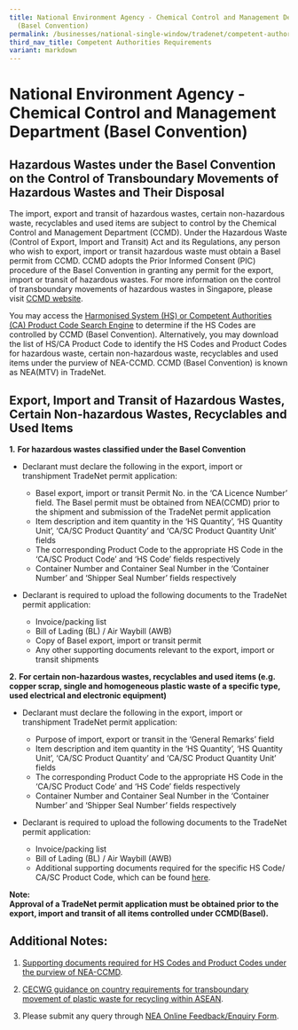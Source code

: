 ```yaml
---
title: National Environment Agency - Chemical Control and Management Department
  (Basel Convention)
permalink: /businesses/national-single-window/tradenet/competent-authorities-requirements/basel-convention/
third_nav_title: Competent Authorities Requirements
variant: markdown
---
```

# National Environment Agency - Chemical Control and Management Department (Basel Convention)

## Hazardous Wastes under the Basel Convention on the Control of Transboundary Movements of Hazardous Wastes and Their Disposal

The import, export and transit of hazardous wastes, certain non-hazardous waste, recyclables and used items are subject to control by the Chemical Control and Management Department (CCMD). Under the Hazardous Waste (Control of Export, Import and Transit) Act and its Regulations, any person who wish to export, import or transit hazardous waste must obtain a Basel permit from CCMD. CCMD adopts the Prior Informed Consent (PIC) procedure of the Basel Convention in granting any permit for the export, import or transit of hazardous wastes. For more information on the control of transboundary movements of hazardous wastes in Singapore, please visit [CCMD website](https://www.nea.gov.sg/corporate-functions/resources/legislation-international-law/multilateral-environmental-agreements/chemical-safety/basel-convention).

You may access the [Harmonised System (HS) or Competent Authorities (CA) Product Code Search Engine](https://www.tradenet.gov.sg/tradenet/portlets/search/searchHSCA/searchInitHSCA.do) to determine if the HS Codes are controlled by CCMD (Basel Convention). Alternatively, you may download the list of HS/CA Product Code to identify the HS Codes and Product Codes for hazardous waste, certain non-hazardous waste, recyclables and used items under the purview of NEA-CCMD. CCMD (Basel Convention) is known as NEA(MTV) in TradeNet.

## Export, Import and Transit of Hazardous Wastes, Certain Non-hazardous Wastes, Recyclables and Used Items

**1.**  **For hazardous wastes classified under the Basel Convention**
    
- Declarant must declare the following in the export, import or transhipment TradeNet permit application:
    -  Basel export, import or transit Permit No. in the ‘CA Licence Number’ field. The Basel permit must be obtained from NEA(CCMD) prior to the shipment and submission of the TradeNet permit application
    -  Item description and item quantity in the ‘HS Quantity’, ‘HS Quantity Unit’, ‘CA/SC Product Quantity’ and ‘CA/SC Product Quantity Unit’ fields
    - The corresponding Product Code to the appropriate HS Code in the ‘CA/SC Product Code’ and ‘HS Code’ fields respectively
    - Container Number and Container Seal Number in the ‘Container Number’ and ‘Shipper Seal Number’ fields respectively

- Declarant is required to upload the following documents to the TradeNet permit application:
     -  Invoice/packing list
     -  Bill of Lading (BL) / Air Waybill (AWB)
     -  Copy of Basel export, import or transit permit
     -  Any other supporting documents relevant to the export, import or transit shipments
 
    
**2.**  **For certain non-hazardous wastes, recyclables and used items (e.g. copper scrap, single and homogeneous plastic waste of a specific type, used electrical and electronic equipment)**

- Declarant must declare the following in the export, import or transhipment TradeNet permit application:
   - Purpose of import, export or transit in the ‘General Remarks’ field
   - Item description and item quantity in the ‘HS Quantity’, ‘HS Quantity Unit’, ‘CA/SC Product Quantity’ and ‘CA/SC Product Quantity Unit’ fields
   - The corresponding Product Code to the appropriate HS Code in the ‘CA/SC Product Code’ and ‘HS Code’ fields respectively
   - Container Number and Container Seal Number in the ‘Container Number’ and ‘Shipper Seal Number’ fields respectively

- Declarant is required to upload the following documents to the TradeNet permit application:
   - Invoice/packing list
   - Bill of Lading (BL) / Air Waybill (AWB)
   - Additional supporting documents required for the specific HS Code/ CA/SC Product Code, which can be found [here](https://www.nea.gov.sg/docs/default-source/tiw/ccmd-basel-product-codes.pdf).


**Note:  
Approval of a TradeNet permit application must be obtained prior to the export, import and transit of all items controlled under CCMD(Basel).**


## Additional Notes:

1.  [Supporting documents required for HS Codes and Product Codes under the purview of NEA-CCMD](https://www.nea.gov.sg/docs/default-source/tiw/ccmd-basel-product-codes.pdf).

2.  [CECWG guidance on country requirements for transboundary movement of plastic waste for recycling within ASEAN](https://kbscustoms.asean.org/publication-of-asean-member-states-ams-administrative-and-technical-requirements-as-well-as-practices-on-plastic-waste-control-for-ams-awareness/). 

3.  Please submit any query through [NEA Online Feedback/Enquiry Form](http://www.nea.gov.sg/feedback).